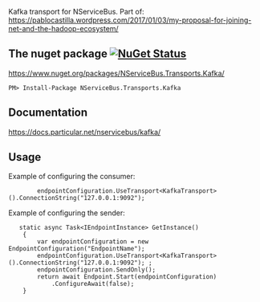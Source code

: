 Kafka transport for NServiceBus. Part of:
https://pablocastilla.wordpress.com/2017/01/03/my-proposal-for-joining-net-and-the-hadoop-ecosystem/

## The nuget package  [![NuGet Status](http://img.shields.io/nuget/v/NServiceBus.Transports.Kafka.svg?style=flat)](https://www.nuget.org/packages/NServiceBus.Transports.Kafka/)

https://www.nuget.org/packages/NServiceBus.Transports.Kafka/

    PM> Install-Package NServiceBus.Transports.Kafka
    
## Documentation

https://docs.particular.net/nservicebus/kafka/

## Usage

Example of configuring the consumer:
            
            endpointConfiguration.UseTransport<KafkaTransport>().ConnectionString("127.0.0.1:9092");
 
                
                
Example of configuring the sender:

       static async Task<IEndpointInstance> GetInstance()
        {
            var endpointConfiguration = new EndpointConfiguration("EndpointName");
            endpointConfiguration.UseTransport<KafkaTransport>().ConnectionString("127.0.0.1:9092"); ;
            endpointConfiguration.SendOnly();
            return await Endpoint.Start(endpointConfiguration)
                .ConfigureAwait(false);
        }
